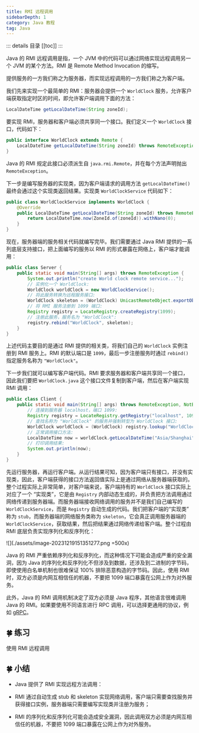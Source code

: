 ```yaml
---
title: RMI 远程调用
sidebarDepth: 1
category: Java 教程
tag: Java
---
```


::: details 目录
[[toc]]
:::


Java 的 RMI 远程调用是指，一个 JVM 中的代码可以通过网络实现远程调用另一个 JVM 的某个方法。RMI 是 Remote Method Invocation 的缩写。

提供服务的一方我们称之为服务器，而实现远程调用的一方我们称之为客户端。

我们先来实现一个最简单的 RMI：服务器会提供一个 `WorldClock` 服务，允许客户端获取指定时区的时间，即允许客户端调用下面的方法：

```java
LocalDateTime getLocalDateTime(String zoneId);
```

要实现 RMI，服务器和客户端必须共享同一个接口。我们定义一个 `WorldClock` 接口，代码如下：

```java
public interface WorldClock extends Remote {
    LocalDateTime getLocalDateTime(String zoneId) throws RemoteException;
}
```

Java 的 RMI 规定此接口必须派生自 `java.rmi.Remote`，并在每个方法声明抛出 `RemoteException`。

下一步是编写服务器的实现类，因为客户端请求的调用方法 `getLocalDateTime()` 最终会通过这个实现类返回结果。实现类 `WorldClockService` 代码如下：

```java
public class WorldClockService implements WorldClock {
    @Override
    public LocalDateTime getLocalDateTime(String zoneId) throws RemoteException {
        return LocalDateTime.now(ZoneId.of(zoneId)).withNano(0);
    }
}
```

现在，服务器端的服务相关代码就编写完毕。我们需要通过 Java RMI 提供的一系列底层支持接口，把上面编写的服务以 RMI 的形式暴露在网络上，客户端才能调用：

```java
public class Server {
    public static void main(String[] args) throws RemoteException {
        System.out.println("create World clock remote service...");
        // 实例化一个 WorldClock:
        WorldClock worldClock = new WorldClockService();
        // 将此服务转换为远程服务接口:
        WorldClock skeleton = (WorldClock) UnicastRemoteObject.exportObject(worldClock, 0);
        // 将 RMI 服务注册到 1099 端口:
        Registry registry = LocateRegistry.createRegistry(1099);
        // 注册此服务，服务名为 "WorldClock":
        registry.rebind("WorldClock", skeleton);
    }
}
```

上述代码主要目的是通过 RMI 提供的相关类，将我们自己的 `WorldClock` 实例注册到 RMI 服务上。RMI 的默认端口是 `1099`，最后一步注册服务时通过 `rebind()` 指定服务名称为 `"WorldClock"`。

下一步我们就可以编写客户端代码。RMI 要求服务器和客户端共享同一个接口，因此我们要把 `WorldClock.java` 这个接口文件复制到客户端，然后在客户端实现 RMI 调用：

```java
public class Client {
    public static void main(String[] args) throws RemoteException, NotBoundException {
        // 连接到服务器 localhost，端口 1099:
        Registry registry = LocateRegistry.getRegistry("localhost", 1099);
        // 查找名称为 "WorldClock" 的服务并强制转型为 WorldClock 接口:
        WorldClock worldClock = (WorldClock) registry.lookup("WorldClock");
        // 正常调用接口方法:
        LocalDateTime now = worldClock.getLocalDateTime("Asia/Shanghai");
        // 打印调用结果:
        System.out.println(now);
    }
}
```

先运行服务器，再运行客户端。从运行结果可知，因为客户端只有接口，并没有实现类，因此，客户端获得的接口方法返回值实际上是通过网络从服务器端获取的。整个过程实际上非常简单，对客户端来说，客户端持有的 `WorldClock` 接口实际上对应了一个 “实现类”，它是由 `Registry` 内部动态生成的，并负责把方法调用通过网络传递到服务器端。而服务器端接收网络调用的服务并不是我们自己编写的 `WorldClockService`，而是 `Registry` 自动生成的代码。我们把客户端的“实现类” 称为 `stub`，而服务器端的网络服务类称为 `skeleton`，它会真正调用服务器端的 `WorldClockService`，获取结果，然后把结果通过网络传递给客户端。整个过程由 RMI 底层负责实现序列化和反序列化：

![](./assets/image-20231219151351277.png =500x)

Java 的 RMI 严重依赖序列化和反序列化，而这种情况下可能会造成严重的安全漏洞，因为 Java 的序列化和反序列化不但涉及到数据，还涉及到二进制的字节码，即使使用白名单机制也很难保证 100% 排除恶意构造的字节码。因此，使用 RMI 时，双方必须是内网互相信任的机器，不要把 1099 端口暴露在公网上作为对外服务。

此外，Java 的 RMI 调用机制决定了双方必须是 Java 程序，其他语言很难调用 Java 的 RMI。如果要使用不同语言进行 RPC 调用，可以选择更通用的协议，例如 [gRPC](https://grpc.io/)。

## 🍀 练习

使用 RMI 远程调用

## 🍀 小结

- Java 提供了 RMI 实现远程方法调用：

- RMI 通过自动生成 stub 和 skeleton 实现网络调用，客户端只需要查找服务并获得接口实例，服务器端只需要编写实现类并注册为服务；

- RMI 的序列化和反序列化可能会造成安全漏洞，因此调用双方必须是内网互相信任的机器，不要把 1099 端口暴露在公网上作为对外服务。

